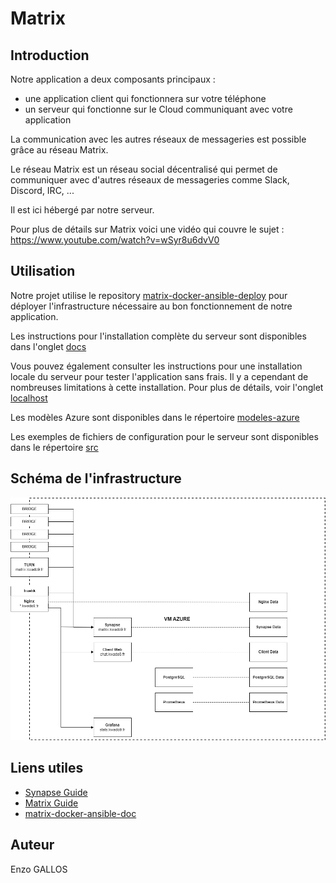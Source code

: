 # Matrix

## Introduction

Notre application a deux composants principaux :

- une application client qui fonctionnera sur votre téléphone
- un serveur qui fonctionne sur le Cloud communiquant avec votre application

La communication avec les autres réseaux de messageries est possible grâce au réseau Matrix.

Le réseau Matrix est un réseau social décentralisé qui permet de communiquer avec d'autres réseaux de messageries comme Slack, Discord, IRC, ...

Il est ici hébergé par notre serveur.

Pour plus de détails sur Matrix voici une vidéo qui couvre le sujet : https://www.youtube.com/watch?v=wSyr8u6dvV0

## Utilisation

Notre projet utilise le repository [matrix-docker-ansible-deploy](https://github.com/spantaleev/matrix-docker-ansible-deploy/) pour déployer l'infrastructure nécessaire au bon fonctionnement de notre application.

Les instructions pour l'installation complète du serveur sont disponibles dans l'onglet [docs](https://github.com/aym00n-djrak/Kwado9/tree/main/matrix/docs)

Vous pouvez également consulter les instructions pour une installation locale du serveur pour tester l'application sans frais. Il y a cependant de nombreuses limitations à cette installation. Pour plus de détails, voir l'onglet [localhost](https://github.com/aym00n-djrak/Kwado9/tree/main/matrix/localhost)

Les modèles Azure sont disponibles dans le répertoire [modeles-azure](https://github.com/aym00n-djrak/Kwado9/tree/main/matrix/modeles-azure)

Les exemples de fichiers de configuration pour le serveur sont disponibles dans le répertoire [src](https://github.com/aym00n-djrak/Kwado9/tree/main/matrix/src)

## Schéma de l'infrastructure

![infra](./docs/images/infra.drawio.png)

## Liens utiles
- [Synapse Guide](https://matrix.org/docs/guides)
- [Matrix Guide](https://matrix-org.github.io/synapse/latest/welcome_and_overview.html)
- [matrix-docker-ansible-doc](https://github.com/spantaleev/matrix-docker-ansible-deploy/tree/master/docs)

## Auteur

Enzo GALLOS
